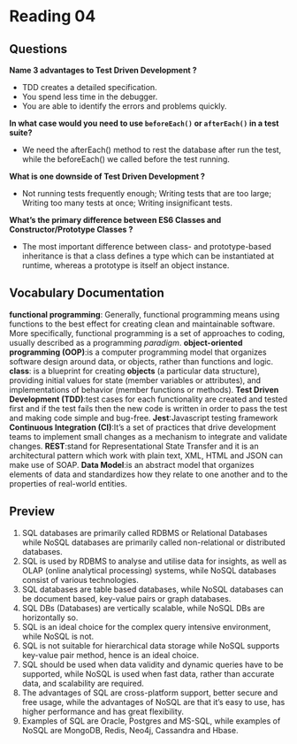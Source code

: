 # Reading 04
## Questions

 **Name 3 advantages to Test Driven Development ?**
 -   TDD creates a detailed specification.
 -  You spend less time in the debugger.
 -   You are able to identify the errors and problems quickly.

 **In what case would you need to use  `beforeEach()`  or  `afterEach()`  in a test suite?**
 -   We need the afterEach() method to rest the database after run the test, while the beforeEach() we called before the test running.
 
 **What is one downside of Test Driven Development ?**
 -   Not running tests frequently enough; Writing tests that are too large; Writing too many tests at once; Writing insignificant tests.
 
 **What’s the primary difference between ES6 Classes and Constructor/Prototype Classes ?**
 -   The most important difference between class- and prototype-based inheritance is that a class defines a type which can be instantiated at runtime, whereas a prototype is itself an object instance.
 
 ## Vocabulary Documentation 
 **functional programming**: Generally, functional programming means using functions to the best effect for creating clean and maintainable software. More specifically, functional programming is a set of approaches to coding, usually described as a programming _paradigm_.
 **object-oriented programming (OOP)**:is a computer programming model that organizes software design around data, or objects, rather than functions and logic.
 **class**: is a blueprint for creating **objects** (a particular data structure), providing initial values for state (member variables or attributes), and implementations of behavior (member functions or methods).
 **Test Driven Development (TDD)**:test cases for each functionality are created and tested first and if the test fails then the new code is written in order to pass the test and making code simple and bug-free.
 **Jest**:Javascript testing framework
 **Continuous Integration (CI)**:It’s a set of practices that drive development teams to implement small changes as a mechanism to integrate and validate changes.
 **REST**:stand for Representational State Transfer and it is an architectural pattern which work with plain text, XML, HTML and JSON can make use of SOAP.
 **Data Model**:is an abstract model that organizes elements of data and standardizes how they relate to one another and to the properties of real-world entities.
 
 ## Preview
 1.  SQL databases are primarily called RDBMS or Relational Databases while NoSQL databases are primarily called non-relational or distributed databases.
2.  SQL is used by RDBMS to analyse and utilise data for insights, as well as OLAP (online analytical processing) systems, while NoSQL databases consist of various technologies.
3.  SQL databases are table based databases, while NoSQL databases can be document based, key-value pairs or graph databases.
4.  SQL DBs (Databases) are vertically scalable, while NoSQL DBs are horizontally so.
5.  SQL is an ideal choice for the complex query intensive environment, while NoSQL is not.
6.  SQL is not suitable for hierarchical data storage while NoSQL supports key-value pair method, hence is an ideal choice.
7.  SQL should be used when data validity and dynamic queries have to be supported, while NoSQL is used when fast data, rather than accurate data, and scalability are required.
8.  The advantages of SQL are cross-platform support, better secure and free usage, while the advantages of NoSQL are that it’s easy to use, has higher performance and has great flexibility.
9.  Examples of SQL are Oracle, Postgres and MS-SQL, while examples of NoSQL are MongoDB, Redis, Neo4j, Cassandra and Hbase.
 
 